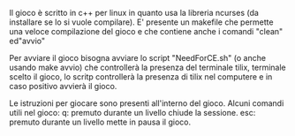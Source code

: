 Il gioco è scritto in c++ per linux in quanto usa la libreria ncurses (da installare se lo si vuole compilare).
E' presente un makefile che permette una veloce compilazione del gioco e che contiene anche i comandi "clean" ed"avvio"

Per avviare il gioco bisogna avviare lo script "NeedForCE.sh" (o anche usando make avvio) che controllerà la presenza del terminale tilix, terminale scelto il gioco, lo scritp controllerà la presenza di tilix nel computere e in caso positivo avvierà il gioco.

Le istruzioni per giocare sono presenti all'interno del gioco.
Alcuni comandi utili nel gioco:
q:      premuto durante un livello chiude la sessione.
esc:    premuto durante un livello mette in pausa il gioco.
